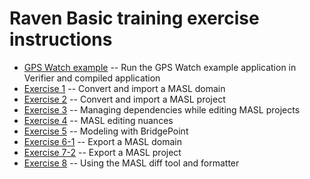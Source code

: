 Raven Basic training exercise instructions
==========================================

* [GPS Watch example](gps.md) -- Run the GPS Watch example application in
Verifier and compiled application  
* [Exercise 1](exercise1.md) -- Convert and import a MASL domain  
* [Exercise 2](exercise2.md) -- Convert and import a MASL project  
* [Exercise 3](exercise3.md) -- Managing dependencies while editing MASL projects  
* [Exercise 4](exercise4.md) -- MASL editing nuances  
* [Exercise 5](exercise5.md) -- Modeling with BridgePoint  
* [Exercise 6-1](exercise6-1.md) -- Export a MASL domain  
* [Exercise 7-2](exercise6-2.md) -- Export a MASL project  
* [Exercise 8](exercise7.md) -- Using the MASL diff tool and formatter  
